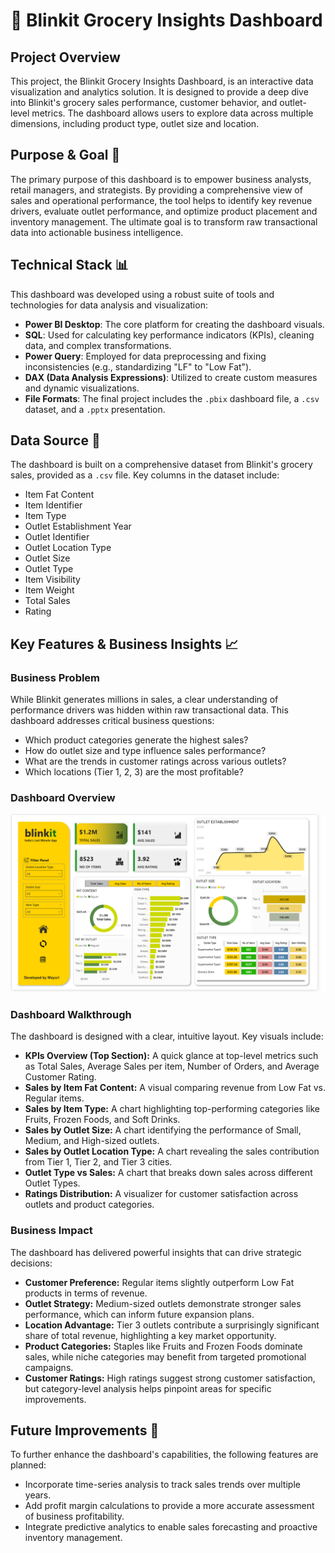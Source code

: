 
# 🛒 Blinkit Grocery Insights Dashboard

## Project Overview
This project, the Blinkit Grocery Insights Dashboard, is an interactive data visualization and analytics solution. It is designed to provide a deep dive into Blinkit's grocery sales performance, customer behavior, and outlet-level metrics. The dashboard allows users to explore data across multiple dimensions, including product type, outlet size and location.

## Purpose & Goal 🎯
The primary purpose of this dashboard is to empower business analysts, retail managers, and strategists. By providing a comprehensive view of sales and operational performance, the tool helps to identify key revenue drivers, evaluate outlet performance, and optimize product placement and inventory management. The ultimate goal is to transform raw transactional data into actionable business intelligence.

## Technical Stack 📊
This dashboard was developed using a robust suite of tools and technologies for data analysis and visualization:
- **Power BI Desktop**: The core platform for creating the dashboard visuals.  
- **SQL**: Used for calculating key performance indicators (KPIs), cleaning data, and complex transformations.  
- **Power Query**: Employed for data preprocessing and fixing inconsistencies (e.g., standardizing "LF" to "Low Fat").  
- **DAX (Data Analysis Expressions)**: Utilized to create custom measures and dynamic visualizations.  
- **File Formats**: The final project includes the `.pbix` dashboard file, a `.csv` dataset, and a `.pptx` presentation.  

## Data Source 📂
The dashboard is built on a comprehensive dataset from Blinkit's grocery sales, provided as a `.csv` file. Key columns in the dataset include:
- Item Fat Content  
- Item Identifier  
- Item Type  
- Outlet Establishment Year  
- Outlet Identifier  
- Outlet Location Type  
- Outlet Size  
- Outlet Type  
- Item Visibility  
- Item Weight  
- Total Sales  
- Rating  

## Key Features & Business Insights 📈

### Business Problem
While Blinkit generates millions in sales, a clear understanding of performance drivers was hidden within raw transactional data. This dashboard addresses critical business questions:  
- Which product categories generate the highest sales?  
- How do outlet size and type influence sales performance?  
- What are the trends in customer ratings across various outlets?  
- Which locations (Tier 1, 2, 3) are the most profitable?  

### Dashboard Overview
![Dashboard Screenshot 1](blinkit_dashboard.png)  

### Dashboard Walkthrough
The dashboard is designed with a clear, intuitive layout. Key visuals include:
- **KPIs Overview (Top Section):** A quick glance at top-level metrics such as Total Sales, Average Sales per item, Number of Orders, and Average Customer Rating.  
- **Sales by Item Fat Content:** A visual comparing revenue from Low Fat vs. Regular items.  
- **Sales by Item Type:** A chart highlighting top-performing categories like Fruits, Frozen Foods, and Soft Drinks.  
- **Sales by Outlet Size:** A chart identifying the performance of Small, Medium, and High-sized outlets.  
- **Sales by Outlet Location Type:** A chart revealing the sales contribution from Tier 1, Tier 2, and Tier 3 cities.  
- **Outlet Type vs Sales:** A chart that breaks down sales across different Outlet Types.  
- **Ratings Distribution:** A visualizer for customer satisfaction across outlets and product categories.  

### Business Impact
The dashboard has delivered powerful insights that can drive strategic decisions:  
- **Customer Preference:** Regular items slightly outperform Low Fat products in terms of revenue.  
- **Outlet Strategy:** Medium-sized outlets demonstrate stronger sales performance, which can inform future expansion plans.  
- **Location Advantage:** Tier 3 outlets contribute a surprisingly significant share of total revenue, highlighting a key market opportunity.  
- **Product Categories:** Staples like Fruits and Frozen Foods dominate sales, while niche categories may benefit from targeted promotional campaigns.  
- **Customer Ratings:** High ratings suggest strong customer satisfaction, but category-level analysis helps pinpoint areas for specific improvements.  

## Future Improvements 🚀
To further enhance the dashboard's capabilities, the following features are planned:  
- Incorporate time-series analysis to track sales trends over multiple years.  
- Add profit margin calculations to provide a more accurate assessment of business profitability.  
- Integrate predictive analytics to enable sales forecasting and proactive inventory management.  
